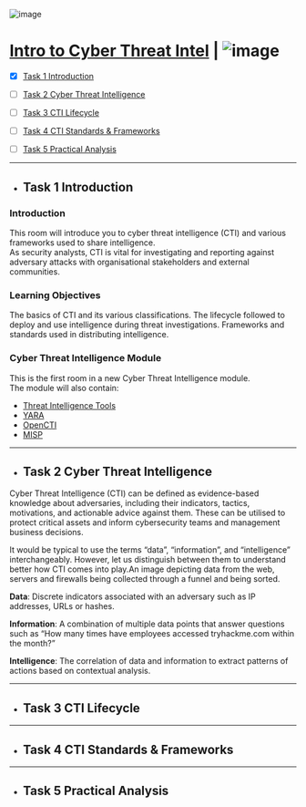 ![image](https://user-images.githubusercontent.com/51442719/197340016-7d4b1477-0002-40d0-9011-7ccd70d754f6.png)

# [Intro to Cyber Threat Intel](https://tryhackme.com/room/cyberthreatintel) | ![image](https://user-images.githubusercontent.com/51442719/197340036-72b1736c-219d-4191-b0a7-aa3a055ff9ab.png)


- [x] [Task 1  Introduction](#task-1--introduction)
- [ ] [Task 2  Cyber Threat Intelligence](#task-2--cyber-threat-intelligence)
- [ ] [Task 3  CTI Lifecycle](#task-3--cti-lifecycle)
- [ ] [Task 4  CTI Standards & Frameworks](#task-4--cti-standards--frameworks)
- [ ] [Task 5  Practical Analysis](#task-5--practical-analysis)


---

- ## Task 1  Introduction

### Introduction
This room will introduce you to cyber threat intelligence (CTI) and various frameworks used to share intelligence.  
As security analysts, CTI is vital for investigating and reporting against adversary attacks with organisational stakeholders and external communities.

### Learning Objectives
The basics of CTI and its various classifications.
The lifecycle followed to deploy and use intelligence during threat investigations.
Frameworks and standards used in distributing intelligence.

### Cyber Threat Intelligence Module
﻿This is the first room in a new Cyber Threat Intelligence module.  
The module will also contain:

- [Threat Intelligence Tools](https://tryhackme.com/room/threatinteltools)
- [YARA](https://tryhackme.com/room/yara)
- [OpenCTI](https://tryhackme.com/room/opencti)
- [MISP](https://tryhackme.com/room/misp)

---

- ## Task 2  Cyber Threat Intelligence

Cyber Threat Intelligence (CTI) can be defined as evidence-based knowledge about adversaries, including their indicators, tactics, motivations, and actionable advice against them. These can be utilised to protect critical assets and inform cybersecurity teams and management business decisions.

It would be typical to use the terms “data”, “information”, and “intelligence” interchangeably. However, let us distinguish between them to understand better how CTI comes into play.An image depicting data from the web, servers and firewalls being collected through a funnel and being sorted.

**Data**: Discrete indicators associated with an adversary such as IP addresses, URLs or hashes.

**Information**: A combination of multiple data points that answer questions such as “How many times have employees accessed tryhackme.com within the month?”

**Intelligence**: The correlation of data and information to extract patterns of actions based on contextual analysis.

---

- ## Task 3  CTI Lifecycle

---

- ## Task 4  CTI Standards & Frameworks

---

- ## Task 5  Practical Analysis
